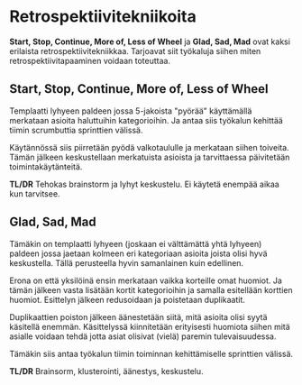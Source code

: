 
# Retrospektiivitekniikoita

**Start, Stop, Continue, More of, Less of Wheel** ja **Glad, Sad, Mad** ovat kaksi erilaista retrospektiivitekniikkaa. Tarjoavat siit työkaluja siihen miten retrospektiivitapaaminen voidaan toteuttaa.

## Start, Stop, Continue, More of, Less of Wheel

Templaatti lyhyeen paldeen jossa 5-jakoista "pyörää" käyttämällä merkataan asioita haluttuihin kategorioihin. Ja antaa siis työkalun kehittää tiimin scrumbuttia sprinttien välissä.

Käytännössä siis piirretään pyödä valkotaululle ja merkataan siihen toiveita. Tämän jälkeen keskustellaan merkatuista asioista ja tarvittaessa päivitetään toimintakäytänteitä.

**TL/DR** Tehokas brainstorm ja lyhyt keskustelu. Ei käytetä enempää aikaa kun tarvitsee.

## Glad, Sad, Mad

Tämäkin on templaatti lyhyeen (joskaan ei välttämättä yhtä lyhyeen) paldeen jossa jaetaan kolmeen eri kategoriaan asioita joista olisi hyvä keskustella. Tällä perusteella hyvin samanlainen kuin edellinen.

Erona on että yksilöinä ensin merkataan vaikka korteille omat huomiot. Ja tämän jälkeen vasta lisätään kortit kategorioihin ja samalla esitellään korttien huomiot. Esittelyn jälkeen redusoidaan ja poistetaan duplikaatit.

Duplikaattien poiston jälkeen äänestetään siitä, mitä asioita olisi syytä käsitellä enemmän. Käsittelyssä kiinnitetään erityisesti huomiota siihen mitä asialle voidaan tehdä jotta asiat olisivat (vielä) paremin tulevaisuudessa.

Tämäkin siis antaa työkalun tiimin toiminnan kehittämiselle sprinttien välissä.

**TL/DR** Brainsorm, klusterointi, äänestys, keskustelu.
